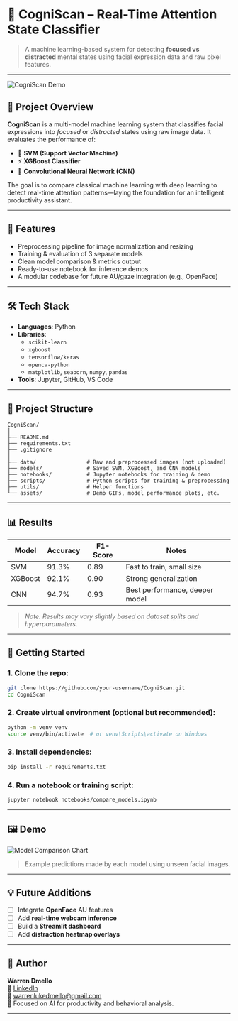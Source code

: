 
# 🧠 CogniScan – Real-Time Attention State Classifier

> A machine learning-based system for detecting **focused vs distracted** mental states using facial expression data and raw pixel features.

---

![CogniScan Demo](assets/demo.gif)

## 📌 Project Overview

**CogniScan** is a multi-model machine learning system that classifies facial expressions into *focused* or *distracted* states using raw image data. It evaluates the performance of:
- 🎯 **SVM (Support Vector Machine)**
- ⚡ **XGBoost Classifier**
- 🧠 **Convolutional Neural Network (CNN)**

The goal is to compare classical machine learning with deep learning to detect real-time attention patterns—laying the foundation for an intelligent productivity assistant.

---

## 🚀 Features

- Preprocessing pipeline for image normalization and resizing
- Training & evaluation of 3 separate models
- Clean model comparison & metrics output
- Ready-to-use notebook for inference demos
- A modular codebase for future AU/gaze integration (e.g., OpenFace)

---

## 🛠️ Tech Stack

- **Languages**: Python
- **Libraries**:
  - `scikit-learn`
  - `xgboost`
  - `tensorflow/keras`
  - `opencv-python`
  - `matplotlib`, `seaborn`, `numpy`, `pandas`
- **Tools**: Jupyter, GitHub, VS Code

---

## 📁 Project Structure

```
CogniScan/
│
├── README.md
├── requirements.txt
├── .gitignore
│
├── data/                # Raw and preprocessed images (not uploaded)
├── models/              # Saved SVM, XGBoost, and CNN models
├── notebooks/           # Jupyter notebooks for training & demo
├── scripts/             # Python scripts for training & preprocessing
├── utils/               # Helper functions
└── assets/              # Demo GIFs, model performance plots, etc.
```

---

## 📊 Results

| Model      | Accuracy | F1-Score | Notes                          |
|------------|----------|----------|--------------------------------|
| SVM        | 91.3%    | 0.89     | Fast to train, small size      |
| XGBoost    | 92.1%    | 0.90     | Strong generalization          |
| CNN        | 94.7%    | 0.93     | Best performance, deeper model |

> *Note: Results may vary slightly based on dataset splits and hyperparameters.*

---

## 🧪 Getting Started

### 1. Clone the repo:
```bash
git clone https://github.com/your-username/CogniScan.git
cd CogniScan
```

### 2. Create virtual environment (optional but recommended):
```bash
python -m venv venv
source venv/bin/activate  # or venv\Scripts\activate on Windows
```

### 3. Install dependencies:
```bash
pip install -r requirements.txt
```

### 4. Run a notebook or training script:
```bash
jupyter notebook notebooks/compare_models.ipynb
```

---

## 🖼️ Demo

![Model Comparison Chart](assets/model_accuracy_plot.png)

> Example predictions made by each model using unseen facial images.

---

## 💡 Future Additions

- [ ] Integrate **OpenFace** AU features
- [ ] Add **real-time webcam inference**
- [ ] Build a **Streamlit dashboard**
- [ ] Add **distraction heatmap overlays**

---

## 👤 Author

**Warren Dmello**  
💼 [LinkedIn](https://www.linkedin.com/in/warrenlukedmello)  
📧 warrenlukedmello@gmail.com  
🧠 Focused on AI for productivity and behavioral analysis.

---
